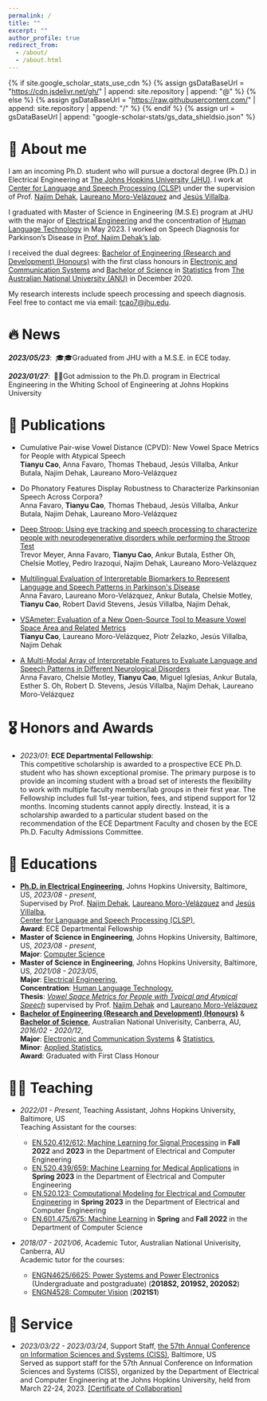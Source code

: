 ```yaml
---
permalink: /
title: ""
excerpt: ""
author_profile: true
redirect_from: 
  - /about/
  - /about.html
---
```


{% if site.google_scholar_stats_use_cdn %}
{% assign gsDataBaseUrl = "https://cdn.jsdelivr.net/gh/" | append: site.repository | append: "@" %}
{% else %}
{% assign gsDataBaseUrl = "https://raw.githubusercontent.com/" | append: site.repository | append: "/" %}
{% endif %}
{% assign url = gsDataBaseUrl | append: "google-scholar-stats/gs_data_shieldsio.json" %}

<span class='anchor' id='about-me'></span>

# 🙋 About me

I am an incoming Ph.D. student who will pursue a doctoral degree (Ph.D.) in Electrical Engineering at [The Johns Hopkins University (JHU)](https://www.jhu.edu/). I work at [Center for Language and Speech Processing (CLSP)](https://www.clsp.jhu.edu/) under the supervision of Prof. [Najim Dehak](https://engineering.jhu.edu/faculty/najim-dehak/), [Laureano Moro-Velázquez](https://www.clsp.jhu.edu/faculty/laureano-moro-velazquez/) and [Jesús Villalba](https://www.clsp.jhu.edu/faculty/jesus-villalba/).        

I graduated with Master of Science in Engineering (M.S.E) program at JHU with the major of [Electrical Engineering](https://engineering.jhu.edu/ece/academics/masters-program/) and the concentration of [Human Language Technology](https://www.clsp.jhu.edu/human-language-technology-masters/) in May 2023. I worked on Speech Diagnosis for Parkinson’s Disease in [Prof. Najim Dehak’s lab](https://engineering.jhu.edu/najim/). 

I received the dual degrees: [Bachelor of Engineering (Research and Development) (Honours)](https://programsandcourses.anu.edu.au/2016/program/aenrd) with the first class honours in [Electronic and Communication Systems](https://programsandcourses.anu.edu.au/2016/major/ELCO-MAJ) and [Bachelor of Science](https://programsandcourses.anu.edu.au/2016/program/bsc) in [Statistics](https://programsandcourses.anu.edu.au/2016/major/STAT-MAJ) from [The Australian National University (ANU)](https://www.anu.edu.au/) in December 2020.             

My research interests include speech processing and speech diagnosis. Feel free to contact me via email: <a href="mailto:tcao7@jhu.edu">tcao7@jhu.edu</a>.


# 🔥 News

***2023/05/23***: &nbsp;🎓🎓Graduated from JHU with a M.S.E. in ECE today.

***2023/01/27***: &nbsp;🎉🎉Got admission to the Ph.D. program in Electrical Engineering in the Whiting School of Engineering at Johns Hopkins University

 
 
# 📝 Publications 
- Cumulative Pair-wise Vowel Distance (CPVD): New Vowel Space Metrics for People with Atypical Speech                           
**Tianyu Cao**, Anna Favaro, Thomas Thebaud, Jesús Villalba, Ankur Butala, Najim Dehak, Laureano Moro-Velázquez

- Do Phonatory Features Display Robustness to Characterize Parkinsonian Speech Across Corpora?                 
Anna Favaro, **Tianyu Cao**, Thomas Thebaud, Jesús Villalba, Ankur Butala, Najim Dehak, Laureano Moro-Velázquez

- [Deep Stroop: Using eye tracking and speech processing to characterize people with neurodegenerative disorders while performing the Stroop Test](https://www.medrxiv.org/content/medrxiv/early/2023/06/01/2023.05.30.23290742.full.pdf)             
Trevor Meyer, Anna Favaro, **Tianyu Cao**, Ankur Butala, Esther Oh, Chelsie Motley, Pedro Irazoqui, Najim Dehak, Laureano Moro-Velázquez

- [Multilingual Evaluation of Interpretable Biomarkers to Represent Language and Speech Patterns in Parkinson's Disease](https://www.frontiersin.org/articles/10.3389/fneur.2023.1142642/full)             
Anna Favaro, Laureano Moro-Velázquez, Ankur Butala, Chelsie Motley, **Tianyu Cao**, Robert David Stevens, Jesús Villalba, Najim Dehak, 

- [VSAmeter: Evaluation of a New Open-Source Tool to Measure Vowel Space Area and Related Metrics](https://www.researchgate.net/profile/Tianyu-Cao-9/publication/367482413_VSAmeter_Evaluation_of_a_New_Open-Source_Tool_to_Measure_Vowel_Space_Area_and_Related_Metrics/links/63e52a1cc002331f7266dcf9/VSAmeter-Evaluation-of-a-New-Open-Source-Tool-to-Measure-Vowel-Space-Area-and-Related-Metrics.pdf)             
**Tianyu Cao**, Laureano Moro-Velázquez, Piotr Żelazko, Jesús Villalba, Najim Dehak

- [A Multi-Modal Array of Interpretable Features to Evaluate Language and Speech Patterns in Different Neurological Disorders](https://ieeexplore.ieee.org/abstract/document/10022435)             
Anna Favaro, Chelsie Motley, **Tianyu Cao**, Miguel Iglesias, Ankur Butala, Esther S. Oh, Robert D. Stevens, Jesús Villalba, Najim Dehak, Laureano Moro-Velázquez


<!-- <div class='paper-box'><div class='paper-box-image'><div><div class="badge">CVPR 2016</div><img src='images/500x300.png' alt="sym" width="100%"></div></div>
<div class='paper-box-text' markdown="1">

[Deep Residual Learning for Image Recognition](https://openaccess.thecvf.com/content_cvpr_2016/papers/He_Deep_Residual_Learning_CVPR_2016_paper.pdf)

**Kaiming He**, Xiangyu Zhang, Shaoqing Ren, Jian Sun

[**Project**](https://scholar.google.com/citations?view_op=view_citation&hl=zh-CN&user=DhtAFkwAAAAJ&citation_for_view=DhtAFkwAAAAJ:ALROH1vI_8AC) <strong><span class='show_paper_citations' data='DhtAFkwAAAAJ:ALROH1vI_8AC'></span></strong>
- Lorem ipsum dolor sit amet, consectetur adipiscing elit. Vivamus ornare aliquet ipsum, ac tempus justo dapibus sit amet. 
</div>
</div>

- [Lorem ipsum dolor sit amet, consectetur adipiscing elit. Vivamus ornare aliquet ipsum, ac tempus justo dapibus sit amet](https://github.com), A, B, C, **CVPR 2020** -->

# 🎖 Honors and Awards
- *2023/01*: **ECE Departmental Fellowship**:                  
  This competitive scholarship is awarded to a prospective ECE Ph.D. student who has shown exceptional promise. The primary purpose is to provide an incoming student with a broad set of interests the flexibility to work with multiple faculty members/lab groups in their first year. The Fellowship includes full 1st-year tuition, fees, and stipend support for 12 months. Incoming students cannot apply directly. Instead, it is a scholarship awarded to a particular student based on the recommendation of the ECE Department Faculty and chosen by the ECE Ph.D. Faculty Admissions Committee. 


# 📖 Educations
- [**Ph.D. in Electrical Engineering**](https://engineering.jhu.edu/ece/academics/phd-program/), Johns Hopkins University, Baltimore, US, *2023/08 - present*,                      
  Supervised by Prof. [Najim Dehak](https://engineering.jhu.edu/faculty/najim-dehak/), [Laureano Moro-Velázquez](https://www.clsp.jhu.edu/faculty/laureano-moro-velazquez/) and [Jesús Villalba](https://www.clsp.jhu.edu/faculty/jesus-villalba/),                  
  [Center for Language and Speech Processing (CLSP)](https://www.clsp.jhu.edu/),                 
  **Award**: ECE Departmental Fellowship 
- **Master of Science in Engineering**, Johns Hopkins University, Baltimore, US, *2023/08 - present*,                              
  **Major**: [Computer Science](https://www.cs.jhu.edu/academic-programs/graduate-studies/mse-programs/)                                                   
- **Master of Science in Engineering**, Johns Hopkins University, Baltimore, US, *2021/08 - 2023/05*,                                     
  **Major**: [Electrical Engineering](https://engineering.jhu.edu/ece/academics/masters-program/),                       
  **Concentration**: [Human Language Technology](https://www.clsp.jhu.edu/human-language-technology-masters/),          
  **Thesis**: [ _Vowel Space Metrics for People with Typical and Atypical Speech_](https://jscholarship.library.jhu.edu/handle/1774.2/68569) supervised by Prof. [Najim Dehak](https://engineering.jhu.edu/faculty/najim-dehak/) and [Laureano Moro-Velázquez](https://www.clsp.jhu.edu/faculty/laureano-moro-velazquez/)                      
- [**Bachelor of Engineering (Research and Development) (Honours)**](https://programsandcourses.anu.edu.au/2016/program/aenrd) &               
  [**Bachelor of Science**](https://programsandcourses.anu.edu.au/2016/program/bsc), Australian National Univerisity, Canberra, AU, *2016/02 - 2020/12*,                
  **Major**: [Electronic and Communication Systems](https://programsandcourses.anu.edu.au/2016/major/ELCO-MAJ) & [Statistics](https://programsandcourses.anu.edu.au/2016/major/STAT-MAJ),        
  **Minor**: [Applied Statistics](https://programsandcourses.anu.edu.au/2016/minor/APST-MIN),      
  **Award**: Graduated with First Class Honour
  
# 🧑‍🏫 Teaching
- *2022/01 - Present*, Teaching Assistant, Johns Hopkins University, Baltimore, US                     
Teaching Assistant for the courses:               
  * [EN.520.412/612: Machine Learning for Signal Processing](https://e-catalogue.jhu.edu/engineering/full-time-residential-programs/degree-programs/electrical-computer-engineering/#coursestext) in **Fall 2022** and **2023** in the Department of Electrical and Computer Engineering                       
  * [EN.520.439/659: Machine Learning for Medical Applications](https://e-catalogue.jhu.edu/engineering/full-time-residential-programs/degree-programs/electrical-computer-engineering/#coursestext) in **Spring 2023** in the Department of Electrical and Computer Engineering                                 
  * [EN.520.123: Computational Modeling for Electrical and Computer Engineering](https://e-catalogue.jhu.edu/engineering/full-time-residential-programs/degree-programs/electrical-computer-engineering/#coursestext) in **Spring 2023** in the Department of Electrical and Computer Engineering                               
  * [EN.601.475/675: Machine Learning](https://e-catalogue.jhu.edu/engineering/full-time-residential-programs/degree-programs/computer-science/#coursestext) in **Spring** and **Fall 2022** in the Department of Computer Science                                      

- *2018/07 - 2021/06*, Academic Tutor, Australian National Univerisity, Canberra, AU    
Academic tutor for the courses:                                   
  * [ENGN4625/6625: Power Systems and Power Electronics](https://programsandcourses.anu.edu.au/2020/course/engn4625) (Undergraduate and postgraduate) (**2018S2, 2019S2, 2020S2**)    
  * [ENGN4528: Computer Vision](https://programsandcourses.anu.edu.au/2021/course/engn4528) (**2021S1**)                             
       
# 💁 Service
- *2023/03/22 - 2023/03/24*, Support Staff, [the 57th Annual Conference on Information Sciences and Systems (CISS)](https://ciss.jhu.edu/), Baltimore, US        
Served as support staff for the 57th Annual Conference on Information Sciences and Systems (CISS), organized by the Department of Electrical and Computer Engineering at the Johns Hopkins University, held from March 22-24, 2023. [[Certificate of Collaboration]](https://www.dropbox.com/s/qcfnx457rrtb6ki/Certificate%20of%20Collaboration_CISS.pdf?dl=0)




<!-- # 💬 Invited Talks
- *2021.06*, Lorem ipsum dolor sit amet, consectetur adipiscing elit. Vivamus ornare aliquet ipsum, ac tempus justo dapibus sit amet. 
- *2021.03*, Lorem ipsum dolor sit amet, consectetur adipiscing elit. Vivamus ornare aliquet ipsum, ac tempus justo dapibus sit amet.  \| [\[video\]](https://github.com/) -->

<!-- # 💻 Internships
- *2019.05 - 2020.02*, [Lorem](https://github.com/), China. -->
